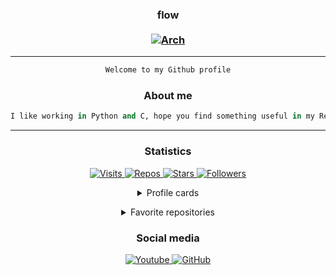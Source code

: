 <h3 align="center">
  flow
  <br>
  <br>
  <a href="https://archlinux.org/">
    <img src="https://img.shields.io/badge/btw%20i%20use-arch-1793D1?style=flat&logo=arch%20linux&logoColor=1793D1" href="https://archlinux.org/" alt="Arch"/>
  </a>
  <br>
</h3>

***

<div align="center">

```python
Welcome to my Github profile
```

</div>

<h3 align="center">
  About me
</h3>

<div align="center">

```python
I like working in Python and C, hope you find something useful in my Repos
```

</div>

***

<h3 align="center">
  Statistics
</h3>

<p align="center">
  <a href="https://github.com/flowitoo">
      <img src="https://badges.pufler.dev/visits/flowitoo/flowitoo?style=for-the-badge&logo=elixir&logoColor=9b59b6&color=9b59b6&label=profile+visits&cacheSeconds=3600" alt="Visits"/>
    </a>
    <a href="https://github.com/flowitoo?tab=repositories">
      <img src="https://badges.pufler.dev/repos/flowitoo?style=for-the-badge&logo=elixir&logoColor=9b59b6&color=9b59b6&cacheSeconds=3600" alt="Repos"/>
    </a>
    <a href="https://github.com/flowitoo">
      <img src="https://img.shields.io/github/stars/flowitoo?color=9b59b6&logo=elixir&logoColor=9b59b6&style=for-the-badge&cacheSeconds=3600" alt="Stars"/>
    </a>
    <a href="https://github.com/flowitoo?tab=followers">
      <img src="https://img.shields.io/github/followers/flowitoo?color=9b59b6&logo=elixir&logoColor=9b59b6&style=for-the-badge&cacheSeconds=3600" alt="Followers"/>
  </a>
  <br>
  <details align="center">
    <summary>Profile cards</summary>
    <a href="https://github.com/flowitoo">
        <img src="https://github-readme-stats.vercel.app/api?username=flowitoo&show_icons=true&theme=radical&cache_seconds=1800&line_height=27" alt="Stats Card"/>
        <img src="https://github-readme-stats.vercel.app/api/top-langs/?username=flowitoo&theme=radical&cache_seconds=1800" alt="Top Langs"/>
    </a> 
  </details>
</p>

<details align="center">
  <summary>Favorite repositories</summary>
  <a href="https://github.com/flowitoo/creamHarrier">
      <img src="https://github-readme-stats.vercel.app/api/pin/?username=flowitoo&repo=creamHarrier&theme=radical&cache_seconds=1800" alt="creamHarrier"/>
  </a>
  <a href="https://github.com/zeenode/selfbot">
      <img src="https://github-readme-stats.vercel.app/api/pin/?username=zeenode&repo=selfbot&theme=radical&cache_seconds=1800" alt="creamHarrier"/>
  </a>
  <a href="https://github.com/flowitoo/token-checker">
      <img src="https://github-readme-stats.vercel.app/api/pin/?username=flowitoo&repo=token-checker&theme=radical&cache_seconds=1800" alt="creamHarrier"/>
  </a>
  <a href="https://github.com/flowitoo/hackthebox-invite-generator">
      <img src="https://github-readme-stats.vercel.app/api/pin/?username=flowitoo&repo=hackthebox-invite-generator&theme=radical&cache_seconds=1800" alt="creamHarrier"/>
  </a>
  <a href="https://github.com/flowitoo/discord-anti-raid">
      <img src="https://github-readme-stats.vercel.app/api/pin/?username=flowitoo&repo=discord-anti-raid&theme=radical&cache_seconds=1800" alt="discord-anti-raid"/>
  </a>
</details>

<h3 align="center">
  Social media
</h3>

<p align="center">
    <a href="https://www.youtube.com/channel/UCZBux-PKRgsdcld3GR7UYJg">
      <img src="https://img.shields.io/youtube/channel/subscribers/UCZBux-PKRgsdcld3GR7UYJg?color=FF0000&label=Youtube&logo=youtube&logoColor=FF0000&style=for-the-badge&cacheSeconds=3600" alt="Youtube"/>
    </a>
    <a href="https://github.com/flowitoo">
      <img src="https://img.shields.io/badge/GitHub-flowitoo-181717?style=for-the-badge&logo=GitHub&color=181717&logoColor=181717&cacheSeconds=3600" alt="GitHub"/>
    </a>
</p>
